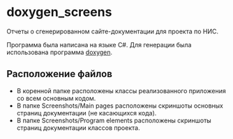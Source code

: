 # doxygen_screens
Отчеты о сгенерированном сайте-документации для проекта по НИС.

Программа была написана на языке C#.
Для генерации была использована программа [doxygen](https://www.doxygen.nl/index.html).

## Расположение файлов
* В коренной папке расположены классы реализованного приложения со всем основным кодом.
* В папке Screenshots/Main pages расположены скриншоты основных страниц документации (не касающихся кода).
* В папке Screenshots/Program elements расположены скриншоты страниц документации классов проекта.
